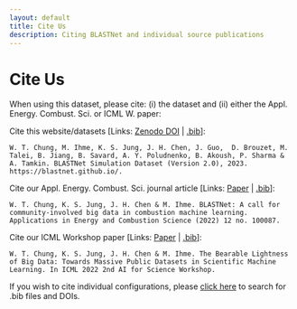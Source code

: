 ```yaml
---
layout: default
title: Cite Us
description: Citing BLASTNet and individual source publications
---
```


# Cite Us

When using this dataset, please cite: (i) the dataset and (ii) either the Appl. Energy. Combust. Sci. or ICML W. paper:

Cite this website/datasets [Links: [Zenodo DOI](https://doi.org/10.5281/zenodo.7242864) | [.bib](./assets/bib/blastnet.bib)]:
```
W. T. Chung, M. Ihme, K. S. Jung, J. H. Chen, J. Guo,  D. Brouzet, M. Talei, B. Jiang, B. Savard, A. Y. Poludnenko, B. Akoush, P. Sharma & A. Tamkin. BLASTNet Simulation Dataset (Version 2.0), 2023. https://blastnet.github.io/. 
```

Cite our Appl. Energy. Combust. Sci. journal article [Links: [Paper](https://doi.org/10.1016/j.jaecs.2022.100087) | [.bib](./assets/bib/aecs.bib)]:
```
W. T. Chung, K. S. Jung, J. H. Chen & M. Ihme. BLASTNet: A call for community-involved big data in combustion machine learning. Applications in Energy and Combustion Science (2022) 12 no. 100087.
```

Cite our ICML Workshop paper [Links: [Paper](https://openreview.net/forum?id=LxGTZM7L6qn) | [.bib](./assets/bib/icml_w.bib)]:
```
W. T. Chung, K. S. Jung, J. H. Chen & M. Ihme. The Bearable Lightness of Big Data: Towards Massive Public Datasets in Scientific Machine Learning. In ICML 2022 2nd AI for Science Workshop.
```

If you wish to cite individual configurations, please [click here](./datasets.html) to search for .bib files and DOIs.


